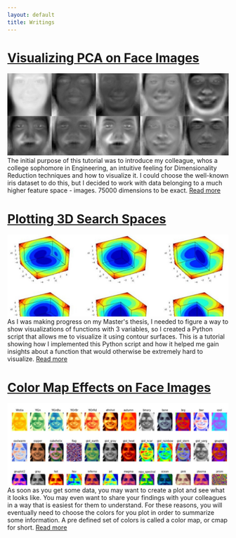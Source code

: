 ```yaml
---
layout: default
title: Writings
---
```

# [Visualizing PCA on Face Images](https://nbviewer.jupyter.org/github/ddfabbro/ipython_tutorial/blob/master/my_notebooks/faces_data_analysis.ipynb)
![eigenfaces](../assets/img/eigenfaces.jpg)
The initial purpose of this tutorial was to introduce my colleague, whos a college sophomore in Engineering, an intuitive feeling for Dimensionality Reduction techniques and how to visualize it. I could choose the well-known iris dataset to do this, but I decided to work with data belonging to a much higher feature space - images. 75000 dimensions to be exact. [Read more](https://nbviewer.jupyter.org/github/ddfabbro/ipython_tutorial/blob/master/my_notebooks/faces_data_analysis.ipynb)


# [Plotting 3D Search Spaces](https://nbviewer.jupyter.org/github/ddfabbro/ipython_tutorial/blob/master/my_notebooks/plot3d_seach_space.ipynb)
![3dspace](../assets/img/3dspace.jpg)
As I was making progress on my Master's thesis, I needed to figure a way to show visualizations of functions with 3 variables, so I created a Python script that allows me to visualize it using contour surfaces. This is a tutorial showing how I implemented this Python script and how it helped me gain insights about a function that would otherwise be extremely hard to visualize. [Read more](https://nbviewer.jupyter.org/github/ddfabbro/ipython_tutorial/blob/master/my_notebooks/plot3d_seach_space.ipynb)


# [Color Map Effects on Face Images](https://nbviewer.jupyter.org/github/ddfabbro/ipython_tutorial/blob/master/my_notebooks/colormap_effects.ipynb)
![colormaps](../assets/img/colormaps.jpg)
As soon as you get some data, you may want to create a plot and see what it looks like. You may even want to share your findings with your colleagues in a way that is easiest for them to understand. For these reasons, you will eventually need to choose the colors for you plot in order to summarize some information. A pre defined set of colors is called a color map, or cmap for short. [Read more](https://nbviewer.jupyter.org/github/ddfabbro/ipython_tutorial/blob/master/my_notebooks/colormap_effects.ipynb)
